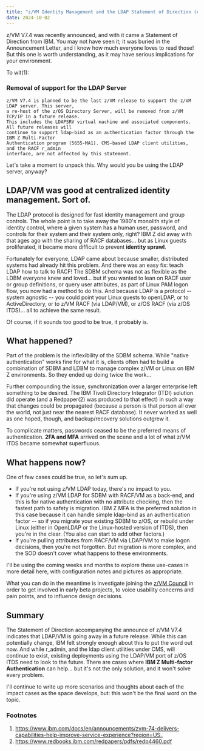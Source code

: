 ```yaml
---
title: "z/VM Identity Management and the LDAP Statement of Direction (An Intro)"
date: 2024-10-02
---
```


z/VM V7.4 was recently announced, and with it came a Statement of Direction from IBM. You may not have seen it; it was buried in the Announcement Letter, and I know 
how much everyone loves to read those! But this one is worth understanding, as it may have serious implications for your environment.

To wit(1):

### Removal of support for the LDAP Server
```
z/VM V7.4 is planned to be the last z/VM release to support the z/VM LDAP server. This server,
a re-host of the z/OS Directory Server, will be removed from z/VM TCP/IP in a future release.
This includes the LDAPSRV virtual machine and associated components. All future releases will
continue to support ldap-bind as an authentication factor through the IBM Z Multi-Factor
Authentication program (5655-MA1). CMS-based LDAP client utilities, and the RACF r_admin
interface, are not affected by this statement.
```

Let's take a moment to unpack this.  Why would you be using the LDAP server, anyway?


## LDAP/VM was good at centralized identity management. Sort of.
The LDAP protocol is designed for fast identity management and group controls.  The whole point is to take away the 1980's monolith style
of identity control, where a given system has a human user, password, and controls for their system and their system only, right?
IBM Z did away with that ages ago with the sharing of RACF databases... but as Linux guests proliferated, it became more difficult
to prevent **identity sprawl**.

Fortunately for everyone, LDAP came about because smaller, distributed systems had already hit this problem.  And there was an easy
fix: teach LDAP how to talk to RACF!  The SDBM schema was not as flexible as the LDBM everyone knew and loved... but if you wanted
to lean on RACF user or group definitions, or query user attributes, as part of Linux PAM logon flow, you now had a method to do
this.  And because LDAP is a protocol -- system agnostic -- you could point your Linux guests to openLDAP, or to ActiveDirectory,
or to z/VM RACF (via LDAP/VM), or z/OS RACF (via z/OS ITDS)... all to achieve the same result.

Of course, if it sounds too good to be true, it probably is.


## What happened?
Part of the problem is the inflexibility of the SDBM schema. While "native authentication" works fine for what it is, clients
often had to build a combination of SDBM and LDBM to manage complex z/VM or Linux on IBM Z environments.  So they
ended up doing twice the work...

Further compounding the issue, synchronization over a larger enterprise left something to be desired.  The IBM Tivoli Directory
Integrator (ITDI) solution did operate (and a Redpaper(2) was produced to that effect) in such a way that changes could be
propagated (because a person is that person all over the world, not just near the nearest RACF database).  It never worked
as well as one hoped, though, and backup/recovery solutions outgrew it.

To complicate matters, passwords ceased to be the preferred means of authentication. **2FA and MFA** arrived on the scene
and a lot of what z/VM ITDS became somewhat superfluous.


## What happens now?
One of few cases could be true, so let's sum up.

* If you're not using z/VM LDAP today, there's no impact to you.
* If you're using z/VM LDAP for SDBM with RACF/VM as a back-end, and this is for native authentication with no attribute checking, then the fastest path to safety is migration. IBM Z MFA is the preferred solution in this case because it can handle simple ldap-bind as an authentication factor -- so if you migrate your existing SDBM to z/OS, or rebuild under Linux (either in OpenLDAP or the Linux-hosted version of ITDS), then you're in the clear.  (You also can start to add other factors.)
* If you're pulling attributes from RACF/VM via LDAP/VM to make logon decisions, then you're not forgotten. But migration is more complex, and the SOD doesn't cover what happens to these environments.

I'll be using the coming weeks and months to explore these use-cases in more detail here, with configuration notes and pictures as appropriate. 

What you can do in the meantime is investigate joining the [z/VM Council](https://community.ibm.com/community/user/ibmz-and-linuxone/groups/private?CommunityKey=6bce2cb7-f803-4232-822f-04c913ac0e13)
in order to get involved in early beta projects, to voice usability concerns and pain points, and to influence design decisions.  


## Summary
The Statement of Direction accompanying the announce of z/VM V7.4 indicates that LDAP/VM is going away in a future release.  While this can potentially change, IBM felt strongly enough about this to put the word out now.  And while r_admin, and the ldap client utilities under CMS, will continue to exist, existing deployments using the LDAP/VM port of z/OS ITDS need
to look to the future.  There are cases where **IBM Z Multi-factor Authentication** can help... but it's not the only solution, and it won't solve every problem. 

I'll continue to write up more scenarios and thoughts about each of the impact cases as the space develops, but: this won't be the final word on the topic.



### Footnotes
1. https://www.ibm.com/docs/en/announcements/zvm-74-delivers-capabilities-help-improve-service-experience?region=US_
2. https://www.redbooks.ibm.com/redpapers/pdfs/redp4460.pdf
